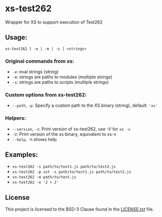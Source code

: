 # xs-test262

Wrapper for XS to support execution of Test262

## Usage:

`xs-test262 [ -e | -m | -s ] <strings>`

### Original commands from xs:

- `-e`: eval strings (string)
- `-m`: strings are paths to modules (multiple strings)
- `-s`: strings are paths to scripts (multiple strings)

### Custom options from xs-test262:

- `--path`, `-p`: Specify a custom path to the XS binary (string), default: `'xs'`

### Helpers:

- `--version`, `-v`: Print version of xs-test262, use -V for `xs -v`
- `-V`: Print version of the xs binary, equivalent to xs-v
- `--help`, `-h` shows help

## Examples:

- `xs-test262 -s path/to/test1.js path/to/test2.js`
- `xs-test262 -p xst -s path/to/test1.js path/to/test2.js`
- `xs-test262 -m path/to/test.js`
- `xs-test262 -e '2 + 2'`

## License

This project is licensed to the BSD-3 Clause found in the [LICENSE.txt](LICENSE.txt) file.
